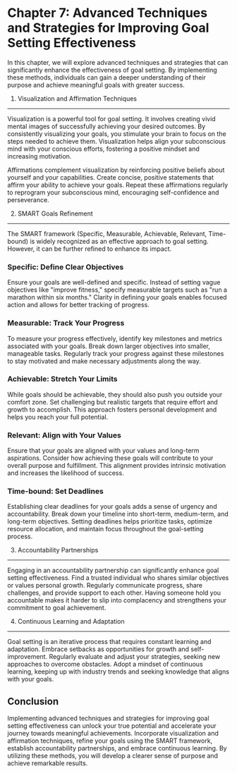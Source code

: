 Chapter 7: Advanced Techniques and Strategies for Improving Goal Setting Effectiveness
======================================================================================

In this chapter, we will explore advanced techniques and strategies that can significantly enhance the effectiveness of goal setting. By implementing these methods, individuals can gain a deeper understanding of their purpose and achieve meaningful goals with greater success.

1. Visualization and Affirmation Techniques
-------------------------------------------

Visualization is a powerful tool for goal setting. It involves creating vivid mental images of successfully achieving your desired outcomes. By consistently visualizing your goals, you stimulate your brain to focus on the steps needed to achieve them. Visualization helps align your subconscious mind with your conscious efforts, fostering a positive mindset and increasing motivation.

Affirmations complement visualization by reinforcing positive beliefs about yourself and your capabilities. Create concise, positive statements that affirm your ability to achieve your goals. Repeat these affirmations regularly to reprogram your subconscious mind, encouraging self-confidence and perseverance.

2. SMART Goals Refinement
-------------------------

The SMART framework (Specific, Measurable, Achievable, Relevant, Time-bound) is widely recognized as an effective approach to goal setting. However, it can be further refined to enhance its impact.

### Specific: Define Clear Objectives

Ensure your goals are well-defined and specific. Instead of setting vague objectives like "improve fitness," specify measurable targets such as "run a marathon within six months." Clarity in defining your goals enables focused action and allows for better tracking of progress.

### Measurable: Track Your Progress

To measure your progress effectively, identify key milestones and metrics associated with your goals. Break down larger objectives into smaller, manageable tasks. Regularly track your progress against these milestones to stay motivated and make necessary adjustments along the way.

### Achievable: Stretch Your Limits

While goals should be achievable, they should also push you outside your comfort zone. Set challenging but realistic targets that require effort and growth to accomplish. This approach fosters personal development and helps you reach your full potential.

### Relevant: Align with Your Values

Ensure that your goals are aligned with your values and long-term aspirations. Consider how achieving these goals will contribute to your overall purpose and fulfillment. This alignment provides intrinsic motivation and increases the likelihood of success.

### Time-bound: Set Deadlines

Establishing clear deadlines for your goals adds a sense of urgency and accountability. Break down your timeline into short-term, medium-term, and long-term objectives. Setting deadlines helps prioritize tasks, optimize resource allocation, and maintain focus throughout the goal-setting process.

3. Accountability Partnerships
------------------------------

Engaging in an accountability partnership can significantly enhance goal setting effectiveness. Find a trusted individual who shares similar objectives or values personal growth. Regularly communicate progress, share challenges, and provide support to each other. Having someone hold you accountable makes it harder to slip into complacency and strengthens your commitment to goal achievement.

4. Continuous Learning and Adaptation
-------------------------------------

Goal setting is an iterative process that requires constant learning and adaptation. Embrace setbacks as opportunities for growth and self-improvement. Regularly evaluate and adjust your strategies, seeking new approaches to overcome obstacles. Adopt a mindset of continuous learning, keeping up with industry trends and seeking knowledge that aligns with your goals.

Conclusion
----------

Implementing advanced techniques and strategies for improving goal setting effectiveness can unlock your true potential and accelerate your journey towards meaningful achievements. Incorporate visualization and affirmation techniques, refine your goals using the SMART framework, establish accountability partnerships, and embrace continuous learning. By utilizing these methods, you will develop a clearer sense of purpose and achieve remarkable results.
